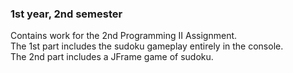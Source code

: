 ### 1st year, 2nd semester
Contains work for the 2nd Programming II Assignment.<br>
The 1st part includes the sudoku gameplay entirely in the console.<br>
The 2nd part includes a JFrame game of sudoku.
